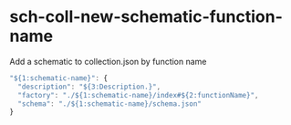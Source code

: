 # sch-coll-new-schematic-function-name

Add a schematic to collection.json by function name

```typescript
"${1:schematic-name}": {
  "description": "${3:Description.}",
  "factory": "./${1:schematic-name}/index#${2:functionName}",
  "schema": "./${1:schematic-name}/schema.json"
}
```
